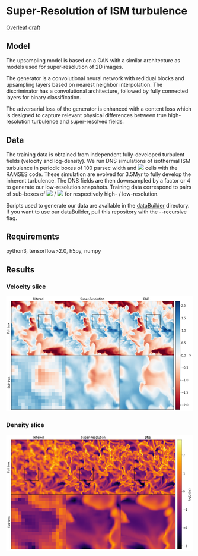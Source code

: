 # Super-Resolution of ISM turbulence

[Overleaf draft](https://www.overleaf.com/5721299619yyjhjshpgggb)

## Model

The upsampling model is based on a GAN with a similar architecture as models used for super-resolution of 2D images.

The generator is a convolutional neural network with redidual blocks and upsampling layers based on nearest neighbor interpolation. The discriminator has a convolutional architecture, followed by fully connected layers for binary classification.

The adversarial loss of the generator is enhanced with a content loss which is designed to capture relevant physical differences between true high-resolution turbulence and super-resolved fields.

## Data

The training data is obtained from independent fully-developed turbulent fields (velocity and log-density). We run DNS simulations of isothermal ISM turbulence in periodic boxes of 100 parsec width and <img src="https://render.githubusercontent.com/render/math?math=256^3"> cells with the RAMSES code. These simulation are evolved for 3.5Myr to fully develop the inherent turbulence. The DNS fields are then downsampled by a factor or 4 to generate our low-resolution snapshots. Training data correspond to pairs of sub-boxes of <img src="https://render.githubusercontent.com/render/math?math=64^3"> / <img src="https://render.githubusercontent.com/render/math?math=16^3"> for respectively high- / low-resolution.

Scripts used to generate our data are available in the [dataBuilder](dataBuilder) directory.
If you want to use our dataBuilder, pull this repository with the --recursive flag.

## Requirements

python3, tensorflow>2.0, h5py, numpy


## Results

### Velocity slice
![alt text](fig/zoom_u_gan.png)

### Density slice
![alt text](fig/zoom_rho_gan.png)
